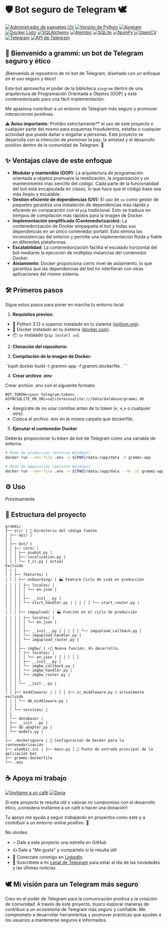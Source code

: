 # 🛡️ Bot seguro de Telegram 🕊️

[![Administrador de paquetes UV](https://img.shields.io/badge/PackageManager-UV-purple.svg)](https://pypi.org/project/uv/)
[![Versión de Python](https://img.shields.io/badge/Python-3.12-blue.svg?logo=python&logoColor=white)](https://www.python.org/)
[![Aiogram](https://img.shields.io/badge/Aiogram-3.x-brightgreen.svg?logo=telegram&logoColor=white)](https://aiogram.dev/)
[![Docker Listo](https://img.shields.io/badge/Docker-Ready-blue.svg?logo=docker&logoColor=white)](https://www.docker.com/)
[![SQLAlchemy](https://img.shields.io/badge/SQLAlchemy-3.x-blue.svg)](https://www.sqlalchemy.org/)
[![Alembic](https://img.shields.io/badge/Alembic-1.7-orange.svg)](https://alembic.sqlalchemy.org/en/latest/)
[![SQLite](https://img.shields.io/badge/SQLite-3.x-green.svg)](https://www.sqlite.org/)
[![NumPy](https://img.shields.io/badge/NumPy-v1.21-azul.svg?logo=numpy&logoColor=blanco)](https://numpy.org/)
[![OpenCV](https://img.shields.io/badge/OpenCV-v4.5.1-azul.svg?logo=opencv&logoColor=blanco)](https://opencv.org/)
[![Telegram](https://img.shields.io/badge/Telegram-2CA5E0?style=for-the-badge&logo=telegram&logoColor=white)](https://telegram.org/)
[![API de Telegram](https://img.shields.io/badge/Telegram%20API-2CA5E0?style=for-the-badge&logo=telegram&logoColor=white)](https://core.telegram.org/bots/api)

## 🤖 Bienvenido a grammi: un bot de Telegram seguro y ético

¡Bienvenido al repositorio de mi bot de Telegram, diseñado con un enfoque en el uso seguro y ético!

Este bot aprovecha el poder de la biblioteca `aiogram` dentro de una arquitectura de Programación Orientada a Objetos (OOP) y está contenedorizado para una fácil implementación.

Me apasiona contribuir a un entorno de Telegram más seguro y promover interacciones positivas.

**⚠️ Aviso importante:** Prohíbo estrictamente** el uso de este proyecto o cualquier parte del mismo para esquemas fraudulentos, estafas o cualquier actividad que pueda dañar o engañar a personas. Este proyecto se desarrolla con la intención de promover la paz, la amistad y el desarrollo positivo dentro de la comunidad de Telegram. 🚫

## ✨ Ventajas clave de este enfoque

* **Modular y mantenible (OOP):** La arquitectura de programación orientada a objetos promueve la reutilización, la organización y un mantenimiento más sencillo del código. Cada parte de la funcionalidad del bot está encapsulada en clases, lo que hace que el código base sea más limpio y escalable.
* **Gestión eficiente de dependencias (UV):** El uso de `uv` como gestor de paquetes garantiza una instalación de dependencias más rápida y eficiente en comparación con el `pip` tradicional. Esto se traduce en tiempos de compilación más rápidos para la imagen de Docker.
* **Implementación simplificada (Contenedorización):** La contenedorización de Docker empaqueta el bot y todas sus dependencias en un único contenedor portátil. Esto elimina las inconsistencias del entorno y permite una implementación fluida y fiable en diferentes plataformas.
* **Escalabilidad:** La contenedorización facilita el escalado horizontal del bot mediante la ejecución de múltiples instancias del contenedor Docker.
* **Aislamiento:** Docker proporciona cierto nivel de aislamiento, lo que garantiza que las dependencias del bot no interfieran con otras aplicaciones del mismo sistema.

## 🛠️ Primeros pasos

Sigue estos pasos para poner en marcha tu entorno local:

1. **Requisitos previos:**
* 🐍 Python 3.12 o superior instalado en tu sistema ([python.org](https://www.python.org/downloads/)).
* 🐳 Docker instalado en tu sistema ([docker.com](https://www.docker.com/get-started)).
* 📦 `uv` instalado (`pip install uv`).

2. **Clonación del repositorio:**

3. **Compilación de la imagen de Docker:**

``bash
docker build -t grammi-app -f grammi.dockerfile . ```

4. **Crear archivo .env**

Crear archivo .env con el siguiente formato:

``` texto
BOT_TOKEN=<your telegram:token>
ASYNCSQLITE_DB_URL=sqlite+aiosqlite:///data/database/grammi.db
```

* Asegúrate de no usar comillas antes de tu token («, «,» o cualquier otro).
* Coloca el archivo .env en la misma carpeta que dockerfile.

5. **Ejecutar el contenedor Docker**

Deberás proporcionar tu token de bot de Telegram como una variable de entorno.

```bash
# Modo de producción (entorno Windows)
docker run --env-file .env -v ${PWD}/data:/app/data -d grammi-app

# Modo de depuración (entorno Windows)
docker run --env-file .env -v ${PWD}/data:/app/data --rm -it grammi-app /bin/bash
```

## ⚙️ Uso

Próximamente

## 📄 Estructura del proyecto

``` texto
grammi/
├── src/ | 📂 Directorio del código fuente
│ ├── api/ |
| |
│ ├── bot/ |
│ │ ├── core/ |
│ │ │ ├── aiobot.py |
│ │ │ ├── localization.py |
│ │ │ └── t_cc.py | actual
Excluido
| | |
│ │ ├── features/ |
│ │ │ ├── onboarding/ | 🏭 Feature Ciclo de vida en producción
│ │ │ │ ├── locales/ |
│ │ │ │ │ └── en.json |
│ │ │ │ │
│ │ │ │ ├── __init__.py |
│ │ │ │ └── start_handler.py | │ │ │ │ └── start_router.py |
│ │ │ │
│ │ │ ├── imgupload/ | 🏭 Función en el ciclo de producción
│ │ │ │ ├── locales/ |
│ │ │ │ │ └── en.json |
│ │ │ │ │
│ │ │ │ ├── __init__.py | │ │ │ │ └── imgupload_callback.py |
│ │ │ │ └── imgupload_handler.py |
│ │ │ │ └── imgupload_router.py |
│ │ │ │
│ │ │ ├── imgbw/ | 🔥🚧 Nueva función. En desarrollo.
│ │ │ │ ├── locales/ |
│ │ │ │ │ └── en.json | │ │ │ │ │
│ │ │ │ ├── __init__.py |
│ │ │ │ └── imgbw_callback.py |
│ │ │ │ └── imgbw_handler.py |
│ │ │ │ └── imgbw_router.py |
│ │ │ │
│ │ │ └── __init-_.py |
| | |
│ │ ├── middleware/ | │ │ │ ├── cc_middleware.py | actualmente excluido
│ │ │ └── db_middleware.py |
| | |
│ │ └── services/ |
| |
│ └── database/ |
│ ├── __init__.py |
│ ├── db_adapter.py |
│ └── models.py |
│
├── .dockerignore | 🐳 Configuración de Docker para la contenedorización
├── alembic.ini | ├── main.py | 🚀 Punto de entrada principal de la aplicación bot
├── grammi.dockerfile
└── .env
```

## ☕ Apoya mi trabajo

[![Invítame a un café](https://img.shields.io/badge/Buy%20me%20a%20coffee-yellow?logo=kofi)](https://buymeacoffee.com/max.v.zaikin)
[![Dona](https://img.shields.io/badge/Donate-orange?logo=paypal)](próximamente)

Si este proyecto te resulta útil o valoras mi compromiso con el desarrollo ético, ¡considera invitarme a un café o hacer una donación!

Tu apoyo me ayuda a seguir trabajando en proyectos como este y a contribuir a un entorno online positivo. 🙏

No olvides:

- ⭐ Dale a este proyecto una estrella en GitHub
- 👍 Dale a "Me gusta" y compártelo si te resulta útil
- 👔 Conéctate conmigo en [LinkedIn](https://www.linkedin.com/in/maxzaikin)
- 📢 Suscríbete a mi [canal de Telegram](https://t.me/makszaikin) para estar al día de las novedades y las últimas noticias

## 🕊️ Mi visión para un Telegram más seguro

Creo en el poder de Telegram para la comunicación positiva y la creación de comunidad. A través de este proyecto, busco explorar maneras de contribuir a un ecosistema de Telegram más seguro y confiable. Me comprometo a desarrollar herramientas y promover prácticas que ayuden a los usuarios a mantenerse seguros e informados.
